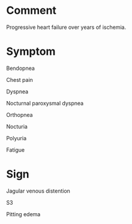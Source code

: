 # Comment

Progressive heart failure over years of ischemia.

# Symptom

Bendopnea

Chest pain

Dyspnea

Nocturnal paroxysmal dyspnea

Orthopnea

Nocturia

Polyuria

Fatigue

# Sign

Jagular venous distention

S3

Pitting edema
